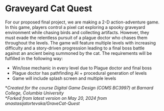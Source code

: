# Graveyard Cat Quest

For our proposed final project, we are making a 2-D action-adventure game. In this game, players control a pixel cat exploring a spooky graveyard environment while 
chasing birds and collecting artifacts. However, they must evade the relentless pursuit of a plague doctor who chases them throughout the levels. The game will feature
multiple levels with increasing difficulty and a story-driven progression leading to a final boss battle against an ancient being summoned by the cat. The requirements
will be fulfilled in the following way:

- Win/lose mechanic in every level due to Plague doctor and final boss
- Plague doctor has pathfinding AI + procedural generation of levels
- Game will include splash screen and multiple levels

 
**Created for the course Digital Game Design	(COMS BC3997) at Barnard College, Columbia University*  
**Forked from latest version on May 20, 2024 from anastasijatortevska/GraveCat-Quest*  
